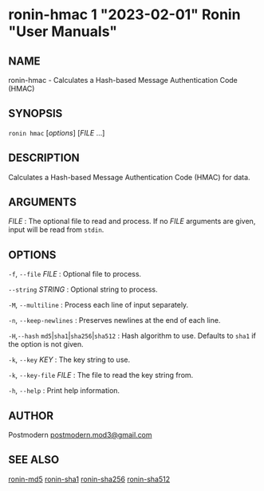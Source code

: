 # ronin-hmac 1 "2023-02-01" Ronin "User Manuals"

## NAME

ronin-hmac - Calculates a Hash-based Message Authentication Code (HMAC)

## SYNOPSIS

`ronin hmac` [*options*] [*FILE* ...]

## DESCRIPTION

Calculates a Hash-based Message Authentication Code (HMAC) for data.

## ARGUMENTS

*FILE*
: The optional file to read and process. If no *FILE* arguments are given,
  input will be read from `stdin`.

## OPTIONS

`-f`, `--file` *FILE*
: Optional file to process.

`--string` *STRING*
: Optional string to process.

`-M`, `--multiline`
: Process each line of input separately.

`-n`, `--keep-newlines`
: Preserves newlines at the end of each line.

`-H`,`--hash` `md5`\|`sha1`\|`sha256`\|`sha512`
: Hash algorithm to use. Defaults to `sha1` if the option is not given.

`-k`, `--key` *KEY*
: The key string to use.

`-k`, `--key-file` *FILE*
: The file to read the key string from.

`-h`, `--help`
: Print help information.

## AUTHOR

Postmodern <postmodern.mod3@gmail.com>

## SEE ALSO

[ronin-md5](ronin-md5.1.md) [ronin-sha1](ronin-sha1.1.md) [ronin-sha256](ronin-sha256.1.md) [ronin-sha512](ronin-sha512.1.md)